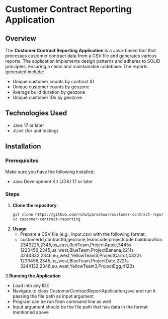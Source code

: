 # Customer Contract Reporting Application

## Overview

The **Customer Contract Reporting Application** is a Java-based tool that processes customer contract data from a CSV file and generates various reports. The application implements design patterns and adheres to SOLID principles, ensuring a clean and maintainable codebase. The reports generated include:

- Unique customer counts by contract ID
- Unique customer counts by geozone
- Average build duration by geozone
- Unique customer IDs by geozone

## Technologies Used

- Java 17 or later
- JUnit (for unit testing)

## Installation

### Prerequisites

Make sure you have the following installed:

- Java Development Kit (JDK) 17 or later

### Steps

1. **Clone the repository**:
   ```bash
   git clone https://github.com/rohitparsatwar/customer-contract-reporting.git
   cd customer-contract-reporting
   

2. **Usage**
   - Prepare a CSV file (e.g., input.csv) with the following format:
   - customerId,contractId,geozone,teamcode,projectcode,buildduration
     2343225,2345,us_east,RedTeam,ProjectApple,3445s
     1223456,2345,us_west,BlueTeam,ProjectBanana,2211s
     3244332,2346,eu_west,YellowTeam3,ProjectCarrot,4322s
     1233456,2345,us_west,BlueTeam,ProjectDate,2221s
     3244132,2346,eu_west,YellowTeam3,ProjectEgg,4122s
   
3.**Running the Application**
- Load into any IDE
- Navigate to class CustomerContractReportApplication.java 
and run it passing the file path as input argument
- Program can be run from command line as well
- Input argument should be the file path that has data in the format mentioned above


